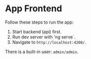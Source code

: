 # App Frontend

Follow these steps to run the app:

1. Start backend (api) first.
2. Run dev server with 'ng serve`.
3. Navigate to `http://localhost:4200/`.

There is a built-in user: `admin/admin`.